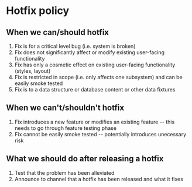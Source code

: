 
# Hotfix policy

## When we can/should hotfix

1. Fix is for a critical level bug (i.e. system is broken)
2. Fix does not significantly affect or modify existing user-facing
   functionality
3. Fix has only a cosmetic effect on existing user-facing functionality
   (styles, layout)
4. Fix is restricted in scope (i.e. only affects one subsystem) and can be
   easily smoke tested
5. Fix is to a data structure or database content or other data fixtures

## When we can't/shouldn't hotfix

1. Fix introduces a new feature or modifies an existing feature -- this needs
   to go through feature testing phase
2. Fix cannot be easily smoke tested -- potentially introduces unecessary risk

## What we should do after releasing a hotfix

1. Test that the problem has been alleviated
2. Announce to channel that a hotfix has been released and what it fixes

